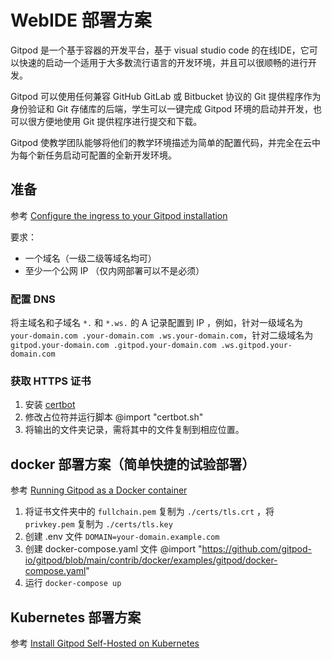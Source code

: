 # WebIDE 部署方案

Gitpod 是一个基于容器的开发平台，基于 visual studio code 的在线IDE，它可以快速的启动一个适用于大多数流行语言的开发环境，并且可以很顺畅的进行开发。

Gitpod 可以使用任何兼容 GitHub GitLab 或 Bitbucket 协议的 Git 提供程序作为身份验证和 Git 存储库的后端，学生可以一键完成 Gitpod 环境的启动并开发，也可以很方便地使用 Git 提供程序进行提交和下载。

Gitpod 使教学团队能够将他们的教学环境描述为简单的配置代码，并完全在云中为每个新任务启动可配置的全新开发环境。

## 准备

参考 [Configure the ingress to your Gitpod installation](https://www.gitpod.io/docs/self-hosted/latest/configuration/ingress)

要求：
- 一个域名（一级二级等域名均可）
- 至少一个公网 IP （仅内网部署可以不是必须）

### 配置 DNS 

将主域名和子域名 ```*.``` 和 ```*.ws.``` 的 A 记录配置到 IP ，例如，针对一级域名为 ```your-domain.com .your-domain.com .ws.your-domain.com```，针对二级域名为 ```gitpod.your-domain.com .gitpod.your-domain.com .ws.gitpod.your-domain.com```

### 获取 HTTPS 证书

1. 安装 [certbot](https://certbot.eff.org/)
2. 修改占位符并运行脚本
@import "certbot.sh"
3. 将输出的文件夹记录，需将其中的文件复制到相应位置。

## docker 部署方案（简单快捷的试验部署）

参考 [Running Gitpod as a Docker container](https://github.com/gitpod-io/gitpod/tree/main/contrib/docker)

1. 将证书文件夹中的 ```fullchain.pem``` 复制为 ```./certs/tls.crt``` ，将 ```privkey.pem``` 复制为 ```./certs/tls.key```
2. 创建 .env 文件 ``` DOMAIN=your-domain.example.com ```
3. 创建 docker-compose.yaml 文件
@import "https://github.com/gitpod-io/gitpod/blob/main/contrib/docker/examples/gitpod/docker-compose.yaml"
4. 运行 ``` docker-compose up ```

## Kubernetes 部署方案

参考 [Install Gitpod Self-Hosted on Kubernetes
](https://www.gitpod.io/docs/self-hosted/latest/installation/on-kubernetes)
